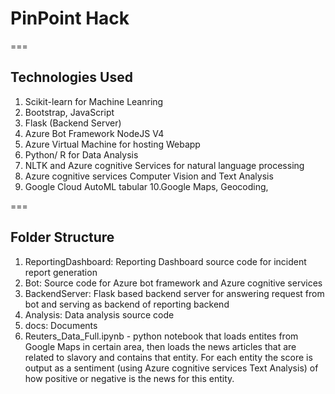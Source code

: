 # PinPoint Hack

===

## Technologies Used

1. Scikit-learn for Machine Leanring 
2. Bootstrap, JavaScript
3. Flask (Backend Server)
4. Azure Bot Framework NodeJS V4
5. Azure Virtual Machine for hosting Webapp
6. Python/ R for Data Analysis
7. NLTK and Azure cognitive Services for natural language processing
8. Azure cognitive services Computer Vision and Text Analysis
9. Google Cloud AutoML tabular 
10.Google Maps, Geocoding,

===

## Folder Structure 

1. ReportingDashboard: Reporting Dashboard source code for incident report generation
2. Bot: Source code for Azure bot framework and Azure cognitive services 
3. BackendServer: Flask based backend server for answering request from bot and serving as backend of reporting backend
4. Analysis: Data analysis source code 
5. docs: Documents
6. Reuters_Data_Full.ipynb - python notebook that loads entites from Google Maps in certain area, then loads the news articles that are related to slavory and contains that entity. For each entity the score is output as a sentiment (using Azure cognitive services Text Analysis) of how positive or negative is the news for this entity.
